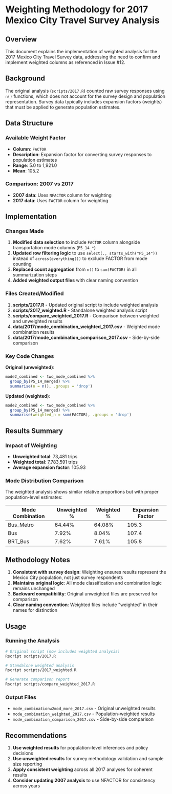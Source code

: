 # Weighting Methodology for 2017 Mexico City Travel Survey Analysis

## Overview

This document explains the implementation of weighted analysis for the 2017 Mexico City Travel Survey data, addressing the need to confirm and implement weighted columns as referenced in Issue #12.

## Background

The original analysis (`scripts/2017.R`) counted raw survey responses using `n()` functions, which does not account for the survey design and population representation. Survey data typically includes expansion factors (weights) that must be applied to generate population estimates.

## Data Structure

### Available Weight Factor
- **Column**: `FACTOR` 
- **Description**: Expansion factor for converting survey responses to population estimates
- **Range**: 5.0 to 1,921.0
- **Mean**: 105.2

### Comparison: 2007 vs 2017
- **2007 data**: Uses `NFACTOR` column for weighting
- **2017 data**: Uses `FACTOR` column for weighting

## Implementation

### Changes Made

1. **Modified data selection** to include `FACTOR` column alongside transportation mode columns (`P5_14_*`)
2. **Updated row filtering logic** to use `select(., starts_with("P5_14"))` instead of `across(everything())` to exclude FACTOR from mode counting
3. **Replaced count aggregation** from `n()` to `sum(FACTOR)` in all summarization steps
4. **Added weighted output files** with clear naming convention

### Files Created/Modified

1. **scripts/2017.R** - Updated original script to include weighted analysis
2. **scripts/2017_weighted.R** - Standalone weighted analysis script  
3. **scripts/compare_weighted_2017.R** - Comparison between weighted and unweighted results
4. **data/2017/mode_combination_weighted_2017.csv** - Weighted mode combination results
5. **data/2017/mode_combination_comparison_2017.csv** - Side-by-side comparison

### Key Code Changes

**Original (unweighted)**:
```r
mode2_combined <- two_mode_combined %>%
  group_by(P5_14_merged) %>%
  summarise(n = n(), .groups = 'drop')
```

**Updated (weighted)**:
```r
mode2_combined <- two_mode_combined %>%
  group_by(P5_14_merged) %>%
  summarise(weighted_n = sum(FACTOR), .groups = 'drop')
```

## Results Summary

### Impact of Weighting
- **Unweighted total**: 73,481 trips
- **Weighted total**: 7,783,591 trips  
- **Average expansion factor**: 105.93

### Mode Distribution Comparison
The weighted analysis shows similar relative proportions but with proper population-level estimates:

| Mode Combination | Unweighted % | Weighted % | Expansion Factor |
|-----------------|--------------|------------|------------------|
| Bus_Metro       | 64.44%       | 64.08%     | 105.3           |
| Bus             | 7.92%        | 8.04%      | 107.4           |
| BRT_Bus         | 7.62%        | 7.61%      | 105.8           |

## Methodology Notes

1. **Consistent with survey design**: Weighting ensures results represent the Mexico City population, not just survey respondents
2. **Maintains original logic**: All mode classification and combination logic remains unchanged
3. **Backward compatibility**: Original unweighted files are preserved for comparison
4. **Clear naming convention**: Weighted files include "weighted" in their names for distinction

## Usage

### Running the Analysis
```bash
# Original script (now includes weighted analysis)
Rscript scripts/2017.R

# Standalone weighted analysis
Rscript scripts/2017_weighted.R

# Generate comparison report
Rscript scripts/compare_weighted_2017.R
```

### Output Files
- `mode_combinationw2mod_more_2017.csv` - Original unweighted results
- `mode_combination_weighted_2017.csv` - Population-weighted results
- `mode_combination_comparison_2017.csv` - Side-by-side comparison

## Recommendations

1. **Use weighted results** for population-level inferences and policy decisions
2. **Use unweighted results** for survey methodology validation and sample size reporting
3. **Apply consistent weighting** across all 2017 analyses for coherent results
4. **Consider updating 2007 analysis** to use NFACTOR for consistency across years